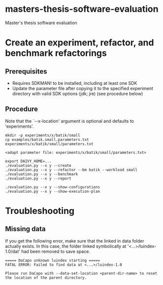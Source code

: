 # masters-thesis-software-evaluation
Master's thesis software evaluation

# Create an experiment, refactor, and benchmark refactorings
## Prerequisites
- Requires SDKMAN! to be installed, including at least one SDK
- Update the parameter file after copying it to the specified experiment directory with valid SDK options (jdk; jre)
  (see procedure below)
## Procedure
Note that the `--x-location' argument is optional and defaults to 'experiments'.
```
mkdir -p experiments/x/batik/small
cp examples/batik.small.parameters.txt experiments/x/batik/small/parameters.txt

<adapt parameter file: experiments/x/batik/small/parameters.txt>

export DAIVY_HOME=...
./evaluation.py --x y --create
./evaluation.py --x y --refactor --bm batik --workload small
./evaluation.py --x y --benchmark
./evaluation.py --x y --report

./evaluation.py --x y --show-configurations
./evaluation.py --x y --show-execution-plan
```

# Troubleshooting
## Missing data
If you get the following error, make sure that the linked in
data folder actually exists. In this case, the folder linked
symbolically at '<...>/luindex-1.0/dat' had been removed to
save space.
```
===== DaCapo unknown luindex starting =====
FATAL ERROR: Failed to find data at <...>/luindex-1.0

Please run DaCapo with --data-set-location <parent-dir-name> to reset the location of the parent directory.
```

